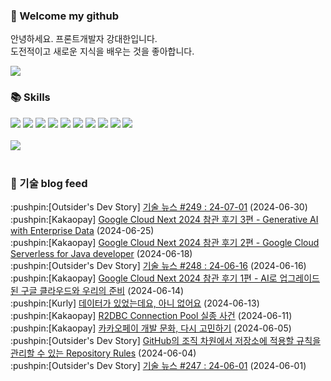 ### 👋 Welcome my github

안녕하세요. 프론트개발자 강대한입니다.
<br>
도전적이고 새로운 지식을 배우는 것을 좋아합니다.

<!--
![header](https://capsule-render.vercel.app/api?type=Waving&color=auto&height=300&section=header&text=Welcome&fontAlignY=40&desc=KangDaeHan%20github%20&descSize=20&descAlignY=55&animation=fadeIn&fontSize=90)

**KangDaeHan/KangDaeHan** is a ✨ _special_ ✨ repository because its `README.md` (this file) appears on your GitHub profile.

Here are some ideas to get you started:

- 🔭 I’m currently working on ...
- 🌱 I’m currently learning ...
- 👯 I’m looking to collaborate on ...
- 🤔 I’m looking for help with ...
- 💬 Ask me about ...
- 📫 How to reach me: ...
- 😄 Pronouns: ...
- ⚡ Fun fact: ...
-->

<a href="https://twinfamily.github.io" target="_blank"><img src="https://img.shields.io/badge/Blog-121D33?style=flat-square&logo=blogger&logoColor=ffffff"/></a>

### :books: Skills
<a href="#" target="_blank"><img src="https://img.shields.io/badge/React-61DAFB?style=flat-square&logo=react&logoColor=ffffff"/></a>
<a href="#" target="_blank"><img src="https://img.shields.io/badge/Html5-E34F26?style=flat-square&logo=html5&logoColor=ffffff"/></a>
<a href="#" target="_blank"><img src="https://img.shields.io/badge/Javascript-F7DF1E?style=flat-square&logo=javascript&logoColor=ffffff"/></a>
<a href="#" target="_blank"><img src="https://img.shields.io/badge/Cssmodules-000000?style=flat-square&logo=cssmodules&logoColor=ffffff"/></a>
<a href="#" target="_blank"><img src="https://img.shields.io/badge/Node.js-339933?style=flat-square&logo=nodedotjs&logoColor=ffffff"/></a>
<a href="#" target="_blank"><img src="https://img.shields.io/badge/Typescript-3178C6?style=flat-square&logo=typescript&logoColor=ffffff"/></a>
<a href="#" target="_blank"><img src="https://img.shields.io/badge/Git-F05032?style=flat-square&logo=git&logoColor=ffffff"/></a>
<a href="#" target="_blank"><img src="https://img.shields.io/badge/Gitlab-FC6D26?style=flat-square&logo=gitlab&logoColor=ffffff"/></a>
<a href="#" target="_blank"><img src="https://img.shields.io/badge/Webpack-8DD6F9?style=flat-square&logo=webpack&logoColor=ffffff"/></a>
<a href="#" target="_blank"><img src="https://img.shields.io/badge/Vite-646CFF?style=flat-square&logo=vite&logoColor=ffffff"/></a>
<br><br>
<img src="https://github-readme-stats.vercel.app/api/top-langs/?username=KangDaeHan&layout=compact">
<br><br>
### :round_pushpin: 기술 blog feed
<!-- BLOG-POST-LIST:START --><div>:pushpin:[Outsider's Dev Story] <a target="_blank" href="https://blog.outsider.ne.kr/1726">기술 뉴스 #249 : 24-07-01</a> (2024-06-30)</div><div>:pushpin:[Kakaopay] <a target="_blank" href="https://tech.kakaopay.com/post/2024-google-cloud-next-3/">Google Cloud Next 2024 참관 후기 3편 - Generative AI with Enterprise Data</a> (2024-06-25)</div><div>:pushpin:[Kakaopay] <a target="_blank" href="https://tech.kakaopay.com/post/2024-google-cloud-next-2/">Google Cloud Next 2024 참관 후기 2편 - Google Cloud Serverless for Java developer</a> (2024-06-18)</div><div>:pushpin:[Outsider's Dev Story] <a target="_blank" href="https://blog.outsider.ne.kr/1725">기술 뉴스 #248 : 24-06-16</a> (2024-06-16)</div><div>:pushpin:[Kakaopay] <a target="_blank" href="https://tech.kakaopay.com/post/2024-google-cloud-next-1/">Google Cloud Next 2024 참관 후기 1편 - AI로 업그레이드된 구글 클라우드와 우리의 준비</a> (2024-06-14)</div><div>:pushpin:[Kurly] <a target="_blank" href="http://thefarmersfront.github.io/blog/commit-mvcc-set-autocommit/">데이터가 있었는데요, 아니 없어요</a> (2024-06-13)</div><div>:pushpin:[Kakaopay] <a target="_blank" href="https://tech.kakaopay.com/post/r2dbc-connection-pool-missing/">R2DBC Connection Pool 실종 사건</a> (2024-06-11)</div><div>:pushpin:[Kakaopay] <a target="_blank" href="https://tech.kakaopay.com/post/kakaopay-dr-03/">카카오페이 개발 문화, 다시 고민하기</a> (2024-06-05)</div><div>:pushpin:[Outsider's Dev Story] <a target="_blank" href="https://blog.outsider.ne.kr/1724">GitHub의 조직 차원에서 저장소에 적용할 규칙을 관리할 수 있는 Repository Rules</a> (2024-06-04)</div><div>:pushpin:[Outsider's Dev Story] <a target="_blank" href="https://blog.outsider.ne.kr/1723">기술 뉴스 #247 : 24-06-01</a> (2024-06-01)</div><!-- BLOG-POST-LIST:END -->

<!-- ![Anurag's GitHub stats](https://github-readme-stats.vercel.app/api?username=KangDaeHan&show_icons=true&theme=radical) -->
